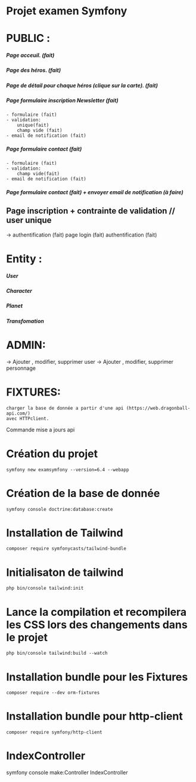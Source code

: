 # Projet examen Symfony

# PUBLIC :
##### Page acceuil. (fait)
##### Page des héros. (fait)

##### Page de détail pour chaque héros (clique sur la carte). (fait)

##### Page formulaire inscription Newsletter (fait)

    - formulaire (fait)
    - validation: 
        unique(fait) 
        champ vide (fait)
    - email de notification (fait)

##### Page formulaire contact (fait)

    - formulaire (fait)
    - validation:         
        champ vide(fait)
    - email de notification (fait)

##### Page formulaire contact (fait) + envoyer email de notification (à faire)

## Page inscription + contrainte de validation // user unique

->  authentification (fait)
    page login (fait)
    authentification (fait)

# Entity :

##### User

##### Character

##### Planet

##### Transfomation

#  ADMIN:
-> Ajouter , modifier, supprimer user
-> Ajouter , modifier, supprimer personnage

# FIXTURES:
    charger la base de donnée a partir d'une api (https://web.dragonball-api.com/)
    avec HTTPclient.

Commande mise a jours api


# Création du projet
```
symfony new examsymfony --version=6.4 --webapp
```
# Création de la base de donnée
```
symfony console doctrine:database:create
```
# Installation de Tailwind
```
composer require symfonycasts/tailwind-bundle
```
# Initialisaton de tailwind
```
php bin/console tailwind:init
```
# Lance la compilation et recompilera les CSS lors des changements dans le projet
```
php bin/console tailwind:build --watch
```
# Installation bundle pour les Fixtures
```
composer require --dev orm-fixtures
```
# Installation bundle pour http-client
```
composer require symfony/http-client
```
# IndexController 
symfony console make:Controller IndexController